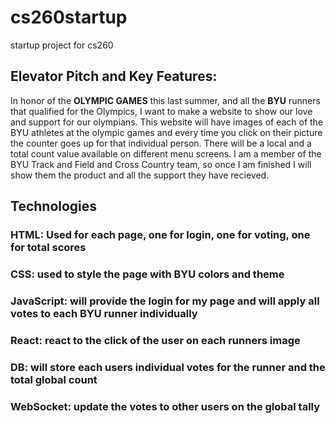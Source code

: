# cs260startup
startup project for cs260

## Elevator Pitch and Key Features:
In honor of the **OLYMPIC GAMES** this last summer, and all the **BYU** runners that qualified for the Olympics, I want to make a website to show our love and support for our olympians. This website will have images of each of the BYU athletes at the olympic games and every time you click on their picture the counter goes up for that individual person. There will be a local and a total count value available on different menu screens. I am a member of the BYU Track and Field and Cross Country team, so once I am finished I will show them the product and all the support they have recieved.

## Technologies
### HTML: Used for each page, one for login, one for voting, one for total scores
### CSS: used to style the page with BYU colors and theme
### JavaScript: will provide the login for my page and will apply all votes to each BYU runner individually
### React: react to the click of the user on each runners image
### DB: will store each users individual votes for the runner and the total global count
### WebSocket: update the votes to other users on the global tally


